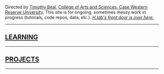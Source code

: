 Directed by [Timothy Beal](https://www.timothybeal.com), [College of Arts and Sciences, Case Western Reserve University](https://artsci.case.edu). This site is for ongoing, sometimes messy work in progress (tutorials, code repos, data, etc.). *[H.lab's front door is over here.](https://www.case.edu/artsci/hlab)*  

---

## [LEARNING](https://timothybeal.github.io/hlab/learning) ##  

---
  
## [PROJECTS](https://timothybeal.github.io/hlab/projects) ##  
  
---

  



